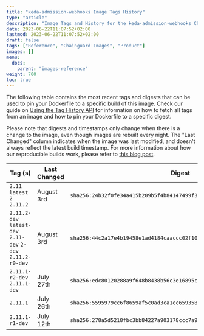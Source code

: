 ```yaml
---
title: "keda-admission-webhooks Image Tags History"
type: "article"
description: "Image Tags and History for the keda-admission-webhooks Chainguard Image"
date: 2023-06-22T11:07:52+02:00
lastmod: 2023-06-22T11:07:52+02:00
draft: false
tags: ["Reference", "Chainguard Images", "Product"]
images: []
menu:
  docs:
    parent: "images-reference"
weight: 700
toc: true
---
```


The following table contains the most recent tags and digests that can be used to pin your Dockerfile to a specific build of this image. Check our guide on [Using the Tag History API](/chainguard/chainguard-images/using-the-tag-history-api/) for information on how to fetch all tags from an image and how to pin your Dockerfile to a specific digest.

Please note that digests and timestamps only change when there is a change to the image, even though images are rebuilt every night. The "Last Changed" column indicates when the image was last modified, and doesn't always reflect the latest build timestamp. For more information about how our reproducible builds work, please refer to [this blog post](https://www.chainguard.dev/unchained/reproducing-chainguards-reproducible-image-builds).

| Tag (s)                                                       | Last Changed | Digest                                                                    |
|---------------------------------------------------------------|--------------|---------------------------------------------------------------------------|
|  `2.11` `latest` `2` `2.11.2`                                 | August 3rd   | `sha256:24b32f0fe34a415b209b5f4b84147499f3e141420d5c3a550a172112f9e99487` |
|  `2.11.2-dev` `latest-dev` `2.11-dev` `2-dev` `2.11.2-r0-dev` | August 3rd   | `sha256:44c2a17e4b19458e1ad4184caaccc02f10fa72a8d95aa370e38ead9ada7a8e84` |
|  `2.11.1-r2-dev` `2.11.1-dev`                                 | July 27th    | `sha256:edc80120288a9f648b8438b56c3e16895c2127a3ac2822285318dc31d8622baf` |
|  `2.11.1`                                                     | July 26th    | `sha256:5595979cc6f8659af5c0ad3ca1ec659358e214dc7072a2294876fb2fc02c6c53` |
|  `2.11.1-r1-dev`                                              | July 12th    | `sha256:278a5d5218fbc3bb84227a903178ccc7a9392196df854a0a403628df473d5dba` |
